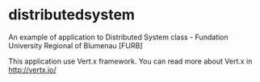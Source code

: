 # distributedsystem
An example of application to Distributed System class - Fundation University Regional of Blumenau [FURB]


This application use Vert.x framework.
You can read more about Vert.x in http://vertx.io/
